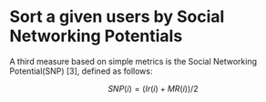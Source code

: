 # Sort a given users by Social Networking Potentials

A third measure based on simple metrics is the Social Networking Potential(SNP) [3], defined as follows:

```math
SNP(i)=(Ir(i)+MR(i))/2
```

